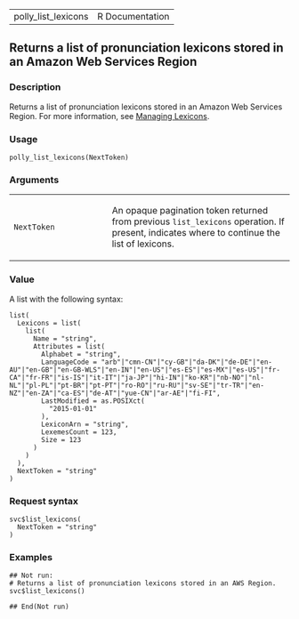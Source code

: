 <table style="width: 100%;">
<tbody>
<tr class="odd">
<td>polly_list_lexicons</td>
<td style="text-align: right;">R Documentation</td>
</tr>
</tbody>
</table>

## Returns a list of pronunciation lexicons stored in an Amazon Web Services Region

### Description

Returns a list of pronunciation lexicons stored in an Amazon Web
Services Region. For more information, see [Managing
Lexicons](https://docs.aws.amazon.com/polly/latest/dg/managing-lexicons.html).

### Usage

    polly_list_lexicons(NextToken)

### Arguments

<table>
<colgroup>
<col style="width: 35%" />
<col style="width: 65%" />
</colgroup>
<tbody>
<tr class="odd">
<td><code id="polly_list_lexicons_:_NextToken">NextToken</code></td>
<td><p>An opaque pagination token returned from previous
<code>list_lexicons</code> operation. If present, indicates where to
continue the list of lexicons.</p></td>
</tr>
</tbody>
</table>

### Value

A list with the following syntax:

    list(
      Lexicons = list(
        list(
          Name = "string",
          Attributes = list(
            Alphabet = "string",
            LanguageCode = "arb"|"cmn-CN"|"cy-GB"|"da-DK"|"de-DE"|"en-AU"|"en-GB"|"en-GB-WLS"|"en-IN"|"en-US"|"es-ES"|"es-MX"|"es-US"|"fr-CA"|"fr-FR"|"is-IS"|"it-IT"|"ja-JP"|"hi-IN"|"ko-KR"|"nb-NO"|"nl-NL"|"pl-PL"|"pt-BR"|"pt-PT"|"ro-RO"|"ru-RU"|"sv-SE"|"tr-TR"|"en-NZ"|"en-ZA"|"ca-ES"|"de-AT"|"yue-CN"|"ar-AE"|"fi-FI",
            LastModified = as.POSIXct(
              "2015-01-01"
            ),
            LexiconArn = "string",
            LexemesCount = 123,
            Size = 123
          )
        )
      ),
      NextToken = "string"
    )

### Request syntax

    svc$list_lexicons(
      NextToken = "string"
    )

### Examples

    ## Not run: 
    # Returns a list of pronunciation lexicons stored in an AWS Region.
    svc$list_lexicons()

    ## End(Not run)
